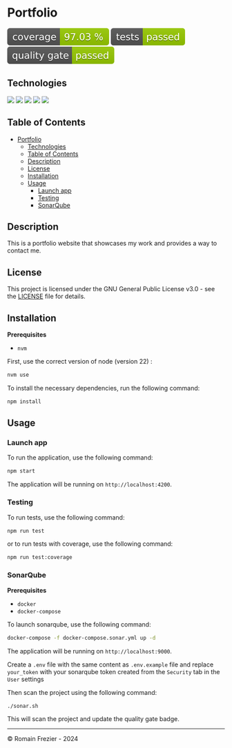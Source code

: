 # Portfolio

![](documentation/badges/coverage-badge.svg)
![](documentation/badges/test-badge.svg)
![](documentation/badges/sonar-badge.svg)

## Technologies

![](https://img.shields.io/badge/Angular-v18-red?logo=angular&labelColor=red)
![](https://img.shields.io/badge/Jest-v29-green?logo=jest&labelColor=green)
![](https://img.shields.io/badge/SonarQube-v10-blue?logo=sonarqube&labelColor=blue)
![](https://img.shields.io/badge/Firebase%20Hosting-v10-yellow?logo=firebase&labelColor=yellow)
![](https://img.shields.io/badge/GitHub%20Actions-v3-black?logo=github&labelColor=black)

## Table of Contents

<!-- TOC -->
* [Portfolio](#portfolio)
  * [Technologies](#technologies)
  * [Table of Contents](#table-of-contents)
  * [Description](#description)
  * [License](#license)
  * [Installation](#installation)
  * [Usage](#usage)
    * [Launch app](#launch-app)
    * [Testing](#testing)
    * [SonarQube](#sonarqube)
<!-- TOC -->

## Description

This is a portfolio website that showcases my work and provides a way to contact me.

## License

This project is licensed under the GNU General Public License v3.0 - see the [LICENSE](LICENSE) file for details.

## Installation

**Prerequisites**

- `nvm`

First, use the correct version of node (version 22) :

```bash
nvm use
```

To install the necessary dependencies, run the following command:

```bash
npm install
```

## Usage

### Launch app

To run the application, use the following command:

```bash
npm start
```

The application will be running on `http://localhost:4200`.

### Testing

To run tests, use the following command:

```bash
npm run test
```

or to run tests with coverage, use the following command:

```bash
npm run test:coverage
```

### SonarQube

**Prerequisites**

- `docker`
- `docker-compose`

To launch sonarqube, use the following command:

```bash
docker-compose -f docker-compose.sonar.yml up -d
```

The application will be running on `http://localhost:9000`.

Create a `.env` file with the same content as `.env.example` file and replace `your_token` with your sonarqube token created from the `Security` tab in the `User` settings

Then scan the project using the following command:

```bash
./sonar.sh
```

This will scan the project and update the quality gate badge.

---

© Romain Frezier - 2024
